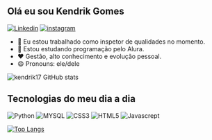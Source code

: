 ## Olá eu sou Kendrik Gomes

[![Linkedin](https://img.shields.io/badge/LinkedIn-0077B5?style=for-the-badge&logo=linkedin&logoColor=white)](https://www.linkedin.com/in/kendrik17)
[![instagram](https://img.shields.io/badge/Instagram-E4405F?style=for-the-badge&logo=instagram&logoColor=white)](https://www.instagram.com/kendrik17/)

- 🔭 Eu estou trabalhado como inspetor de qualidades no momento.
- 🌱 Estou estudando programação pelo Alura.
- ❤️ Gestão, alto conhecimento e evolução pessoal.
- 😄 Pronouns: ele/dele

![kendrik17 GitHub stats](https://github-readme-stats.vercel.app/api?username=kendrik17&count_private=true)


## Tecnologias do meu dia a dia


![Python](https://img.shields.io/badge/Python-14354C?style=for-the-badge&logo=python&logoColor=white)
![MYSQL](https://img.shields.io/badge/MySQL-00000F?style=for-the-badge&logo=mysql&logoColor=white)
![CSS3](https://img.shields.io/badge/CSS3-1572B6?style=for-the-badge&logo=css3&logoColor=white)
![HTML5](https://img.shields.io/badge/HTML5-E34F26?style=for-the-badge&logo=html5&logoColor=white)
![Javascrept](https://img.shields.io/badge/JavaScript-323330?style=for-the-badge&logo=javascript&logoColor=F7DF1E)

[![Top Langs](https://github-readme-stats.vercel.app/api/top-langs/?username=kendrik17&layout=compact)](https://github.com/anuraghazra/github-readme-stats)
